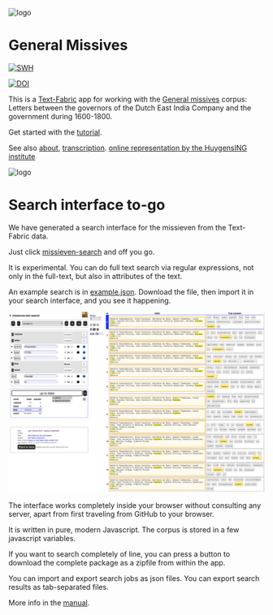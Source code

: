 ![logo](code/static/logo.png)

# General Missives

[![SWH](https://archive.softwareheritage.org/badge/origin/https://github.com/annotation/app-missieven/)](https://archive.softwareheritage.org/browse/origin/?origin_url=https://github.com/annotation/app-missieven)

[![DOI](https://zenodo.org/badge/303635124.svg)](https://zenodo.org/badge/latestdoi/303635124)

This is a
[Text-Fabric](https://github.com/annotation/text-fabric) app
for working with the
[General missives](https://github.com/Dans-labs/clariah-gm) corpus:
Letters between the governors of the Dutch East India Company and the government during 1600-1800.

Get started with the
[tutorial](https://nbviewer.jupyter.org/github/annotation/tutorials/blob/master/missieven/start.ipynb).

See also
[about](https://github.com/Dans-labs/clariah-gm),
[transcription](https://github.com/Nino-cunei/tfFromAtf/blob/master/docs/transcription.md).
[online representation by the HuygensING institute](http://resources.huygens.knaw.nl/retroboeken/generalemissiven/#page=0&accessor=toc&view=homePane)

![logo](images/logo.png)

# Search interface to-go

We have generated a search interface for the missieven from the Text-Fabric data.

Just click
[missieven-search](https://annotation.github.io/app-missieven/)
and off you go.

It is experimental.
You can do full text search via regular expressions, not only in the full-text,
but also in attributes of the text.

An example search is in [example.json](example.json).
Download the file, then import it in your search interface, and you see it happening.

![ls](ls.png)

The interface works completely inside your browser without consulting any server,
apart from first traveling from GitHub to your browser.

It is written in pure, modern Javascript.
The corpus is stored in a few javascript variables.

If you want to search completely of line, you can press a button to
download the complete package as a zipfile from within the app.

You can import and export search jobs as json files.
You can export search results as tab-separated files.

More info in the [manual](https://annotation.github.io/text-fabric/tf/about/clientmanual.html).

